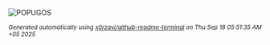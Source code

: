 <div align="justify">
<picture>
    <source media="(prefers-color-scheme: dark)" srcset="https://i.ibb.co/SwF4kwGW/output-gif.gif">
    <source media="(prefers-color-scheme: light)" srcset="https://i.ibb.co/SwF4kwGW/output-gif.gif">
    <img alt="POPUGOS" src="https://i.ibb.co/SwF4kwGW/output-gif.gif">
</picture>

<sub><i>Generated automatically using [x0rzavi/github-readme-terminal](https://github.com/x0rzavi/github-readme-terminal) on Thu Sep 18 05:51:35 AM +05 2025</i></sub>
</div>